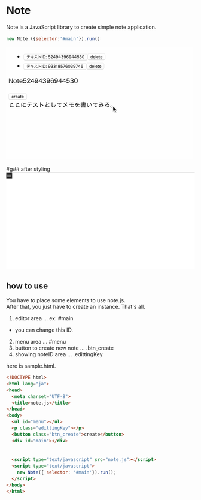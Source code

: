 # Note

Note is a JavaScript library to create simple note application.


```js
new Note.({selector:'#main'}).run()
```

![](/images/sample1.gif)


#g## after styling
![](/images/sample2.gif)

## how to use
You have to place some elements to use note.js.  
After that,  you just have to create an instance. That's all.

1. editor area    ... ex: #main
  - you can change this ID.
2. menu area    ...  #menu
3. button to create new note    ...  .btn_create
4. showing noteID area   ... .edittingKey

here is sample.html.

```html
<!DOCTYPE html>
<html lang="ja">
<head>
  <meta charset="UTF-8">
  <title>note.js</title>
</head>
<body>
  <ul id="menu"></ul>
  <p class="edittingKey"></p>
  <button class="btn_create">create</button>
  <div id="main"></div>


  <script type="text/javascript" src="note.js"></script>
  <script type="text/javascript">
    new Note({ selector: '#main'}).run();
  </script>
</body>
</html>

```
